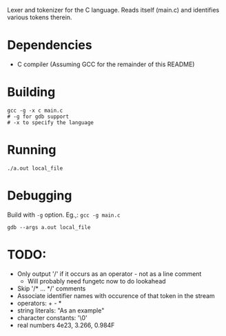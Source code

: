 Lexer and tokenizer for the C language.
Reads itself (main.c) and identifies various tokens therein.

# Dependencies
- C compiler (Assuming GCC for the remainder of this README)

# Building
```
gcc -g -x c main.c
# -g for gdb support
# -x to specify the language
```

# Running
```
./a.out local_file
```

# Debugging
Build with `-g` option.  Eg.,: `gcc -g main.c`

```
gdb --args a.out local_file
```

# TODO:
- Only output '/' if it occurs as an operator - not as a line comment
    - Will probably need fungetc now to do lookahead
- Skip '/* ... */' comments
- Associate identifier names with occurence of that token in the stream
- operators: + - *
- string literals: "As an example"
- character constants: '\0'
- real numbers 4e23, 3.266, 0.984F